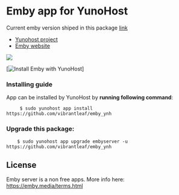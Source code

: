 # Emby app for YunoHost

Current emby version shiped in this package [link](https://github.com/vibrantleaf/emby_ynh/releases/latest)

- [Yunohost project](https://yunohost.org)
- [Emby website](https://emby.media/)

![](https://emby.media/resources/logowhite_1881.png)

[![Install Emby with YunoHost](https://install-app.yunohost.org/install-with-yunohost.png)]


### Installing guide

 App can be installed by YunoHost by **running following command**:

         $ sudo yunohost app install https://github.com/vibrantleaf/emby_ynh

 
### Upgrade this package:

        $ sudo yunohost app upgrade embyserver -u https://github.com/vibrantleaf/emby_ynh


## License
Emby server is a non free apps. More info here: https://emby.media/terms.html
